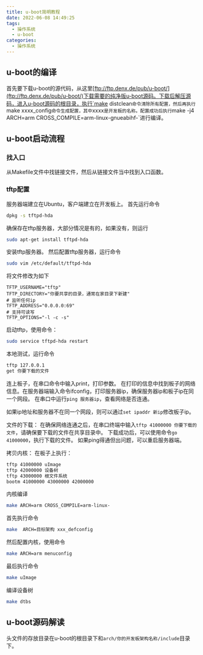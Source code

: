 ```yaml
---
title: u-boot简明教程
date: 2022-06-08 14:49:25
tags:
  - 操作系统
  - u-boot
categories:
  - 操作系统
---
```


## u-boot的编译
首先要下载u-boot的源代码，从这里[ftp://ftp.denx.de/pub/u-boot/](ftp://ftp.denx.de/pub/u-boot/)下载需要的纯净版u-boot源码。下载后解压源码，进入u-boot源码的根目录，执行`make distclean`命令清除所有配置，然后再执行`make xxxx_config`命令生成配置，其中`xxxx`是开发板的名称。配置成功后执行`make -j4 ARCH=arm CROSS_COMPILE=arm-linux-gnueabihf-`进行编译。
## u-boot启动流程
### 找入口
从Makefile文件中找链接文件，然后从链接文件当中找到入口函数。
### tftp配置
服务器端建立在Ubuntu，客户端建立在开发板上。
首先运行命令
```bash
dpkg -s tftpd-hda
```
确保存在tftp服务器，大部分情况是有的，如果没有，则运行
```bash
sudo apt-get install tftpd-hda
```
安装tftp服务器。
然后配置tftp服务器，运行命令
```bash
sudo vim /etc/default/tftpd-hda
```
将文件修改为如下
```file
TFTP_USERNAME="tftp"
TFTP_DIRECTORY="你要共享的目录，通常在家目录下新建"
# 监听任何ip
TFTP_ADDRESS="0.0.0.0:69"
# 支持可读写
TFTP_OPTIONS="-l -c -s"
```
启动tftp，使用命令：
```bash
sudo service tftpd-hda restart
```
本地测试，运行命令
```bash
tftp 127.0.0.1
get 你要下载的文件
```
连上板子，在串口命令中输入print，打印参数。
在打印的信息中找到板子的网络信息。在服务器端输入命令ifconfig，打印服务器ip，确保服务器ip和板子ip在同一个网段。
在串口中运行`ping 服务器ip`，查看网络是否连通。

如果ip地址和服务器不在同一个网段，则可以通过`set ipaddr 新ip`修改板子ip。

文件的下载：
在确保网络连通之后，在串口终端中输入`tftp 41000000 你要下载的文件`，请确保要下载的文件在共享目录中。
下载成功后，可以使用命令`go 41000000`，执行下载的文件。
如果ping得通但出问题，可以重启服务器端。

拷贝内核：
在板子上执行：
```bash
tftp 41000000 uImage 
tftp 42000000 设备树
tftp 43000000 根文件系统
bootm 41000000 43000000 42000000
```
内核编译
```bash
make ARCH=arm CROSS_COMPILE=arm-linux-
```
首先执行命令
```bash
make  ARCH=目标架构 xxx_defconfig
```
然后配置内核，使用命令
```bash
make ARCH=arm menuconfig
```
最后执行命令
```bash
make uImage
```
编译设备树
```bash
make dtbs
```
## u-boot源码解读
头文件的存放目录在u-boot的根目录下和`arch/你的开发板架构名称/include`目录下。